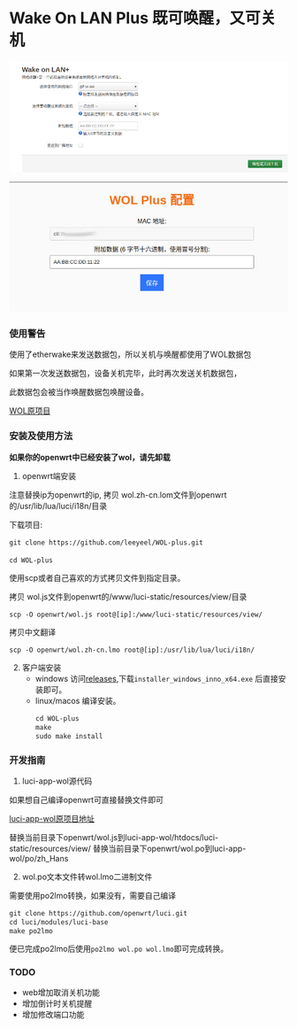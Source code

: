 # Wake On LAN Plus 既可唤醒，又可关机

![Wake On LAN+](openwrt/wolp.png)

![WOLP client](client/wolp-client.jpg)

### 使用警告

使用了etherwake来发送数据包，所以关机与唤醒都使用了WOL数据包

如果第一次发送数据包，设备关机完毕，此时再次发送关机数据包，

此数据包会被当作唤醒数据包唤醒设备。

[WOL原项目](https://github.com/openwrt/luci/tree/master/applications/luci-app-wol)

### 安装及使用方法

**如果你的openwrt中已经安装了wol，请先卸载**

1. openwrt端安装

注意替换ip为openwrt的ip, 拷贝 wol.zh-cn.lom文件到openwrt的/usr/lib/lua/luci/i18n/目录

下载项目:

```
git clone https://github.com/leeyeel/WOL-plus.git

cd WOL-plus
```

使用scp或者自己喜欢的方式拷贝文件到指定目录。

拷贝 wol.js文件到openwrt的/www/luci-static/resources/view/目录
```
scp -O openwrt/wol.js root@[ip]:/www/luci-static/resources/view/
```

拷贝中文翻译
```
scp -O openwrt/wol.zh-cn.lmo root@[ip]:/usr/lib/lua/luci/i18n/ 
```

2. 客户端安装
    - windows
        访问[releases](https://github.com/leeyeel/WOL-plus/releases),下载`installer_windows_inno_x64.exe`
        后直接安装即可。
    - linux/macos
        编译安装。
        ```
        cd WOL-plus
        make
        sudo make install
        ```
### 开发指南

1. luci-app-wol源代码

如果想自己编译openwrt可直接替换文件即可

[luci-app-wol原项目地址](https://github.com/openwrt/luci/tree/master/applications/luci-app-wol)

替换当前目录下openwrt/wol.js到luci-app-wol/htdocs/luci-static/resources/view/
替换当前目录下openwrt/wol.po到luci-app-wol/po/zh_Hans

2. wol.po文本文件转wol.lmo二进制文件

需要使用po2lmo转换，如果没有，需要自己编译

```
git clone https://github.com/openwrt/luci.git
cd luci/modules/luci-base
make po2lmo
```

便已完成po2lmo后使用`po2lmo wol.po wol.lmo`即可完成转换。

### TODO

- web增加取消关机功能
- 增加倒计时关机提醒
- 增加修改端口功能 



